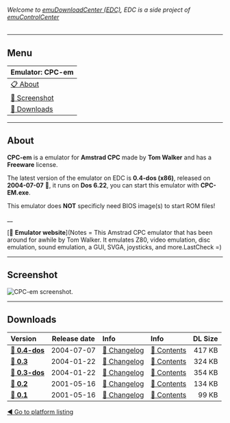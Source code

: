 ###### Welcome to [emuDownloadCenter (EDC)](https://github.com/PhoenixInteractiveNL/emuDownloadCenter/wiki/), EDC is a side project of [emuControlCenter](https://github.com/PhoenixInteractiveNL/emuControlCenter/wiki/)
***
## Menu
| **Emulator: CPC-em** |
|:---------|
| [:clipboard: About](#about) |
| [:sunrise: Screenshot](#screenshot) |
| [:floppy_disk: Downloads](#downloads) |
***
## About
**CPC-em** is a emulator for **Amstrad CPC** made by **Tom Walker** and has a **Freeware** license.

The latest version of the emulator on EDC is **0.4-dos (x86)**, released on **2004-07-07** :triangular_flag_on_post:, it runs on **Dos 6.22**, you can start this emulator with **CPC-EM.exe**.

This emulator does **NOT** specificly need BIOS image(s) to start ROM files!

__

[:link: **Emulator website**](Notes		= This Amstrad CPC emulator that has been around for awhile by Tom Walker. It emulates Z80, video emulation, disc emulation, sound emulation, a GUI, SVGA, joysticks, and more.LastCheck	=)
***
## Screenshot
![](https://raw.githubusercontent.com/PhoenixInteractiveNL/emuDownloadCenter/master/hooks/cpcem/screen.jpg "CPC-em screenshot.")
***
## Downloads
| Version  | Release date  | Info       | Info       | DL Size    |
|:---------|:-------------:|:-----------|:-----------|-----------:|
| [:floppy_disk: **0.4-dos**](https://github.com/PhoenixInteractiveNL/edc-repo0006/raw/master/cpcem/0.4-dos.7z) | 2004-07-07 | [:page_facing_up: Changelog](https://github.com/PhoenixInteractiveNL/edc-repo0006/blob/master/cpcem/0.4-dos_changelog.txt) | [:mag_right: Contents](https://github.com/PhoenixInteractiveNL/edc-repo0006/blob/master/cpcem/0.4-dos_contents.txt) | 417 KB |
| [:floppy_disk: **0.3**](https://github.com/PhoenixInteractiveNL/edc-repo0006/raw/master/cpcem/0.3.7z) | 2004-01-22 | [:page_facing_up: Changelog](https://github.com/PhoenixInteractiveNL/edc-repo0006/blob/master/cpcem/0.3_changelog.txt) | [:mag_right: Contents](https://github.com/PhoenixInteractiveNL/edc-repo0006/blob/master/cpcem/0.3_contents.txt) | 324 KB |
| [:floppy_disk: **0.3-dos**](https://github.com/PhoenixInteractiveNL/edc-repo0006/raw/master/cpcem/0.3-dos.7z) | 2004-01-22 | [:page_facing_up: Changelog](https://github.com/PhoenixInteractiveNL/edc-repo0006/blob/master/cpcem/0.3-dos_changelog.txt) | [:mag_right: Contents](https://github.com/PhoenixInteractiveNL/edc-repo0006/blob/master/cpcem/0.3-dos_contents.txt) | 354 KB |
| [:floppy_disk: **0.2**](https://github.com/PhoenixInteractiveNL/edc-repo0006/raw/master/cpcem/0.2.7z) | 2001-05-16 | [:page_facing_up: Changelog](https://github.com/PhoenixInteractiveNL/edc-repo0006/blob/master/cpcem/0.2_changelog.txt) | [:mag_right: Contents](https://github.com/PhoenixInteractiveNL/edc-repo0006/blob/master/cpcem/0.2_contents.txt) | 134 KB |
| [:floppy_disk: **0.1**](https://github.com/PhoenixInteractiveNL/edc-repo0006/raw/master/cpcem/0.1.7z) | 2001-05-16 | [:page_facing_up: Changelog](https://github.com/PhoenixInteractiveNL/edc-repo0006/blob/master/cpcem/0.1_changelog.txt) | [:mag_right: Contents](https://github.com/PhoenixInteractiveNL/edc-repo0006/blob/master/cpcem/0.1_contents.txt) | 99 KB |

[:arrow_backward: Go to platform listing](https://github.com/PhoenixInteractiveNL/emuDownloadCenter/wiki/EDC-Platform-List)
